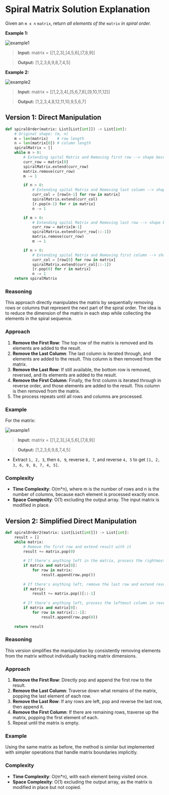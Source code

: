 # Spiral Matrix Solution Explanation

Given an `m x n` `matrix`, return *all elements of the* `matrix` *in spiral order.*

**Example 1:**

![example1](https://assets.leetcode.com/uploads/2020/11/13/spiral1.jpg)

> **Input:** matrix = [[1,2,3],[4,5,6],[7,8,9]]

> **Output:** [1,2,3,6,9,8,7,4,5]

**Example 2:**

![example2](https://assets.leetcode.com/uploads/2020/11/13/spiral.jpg)

> **Input:** matrix = [[1,2,3,4],[5,6,7,8],[9,10,11,12]]

> **Output:** [1,2,3,4,8,12,11,10,9,5,6,7]


## Version 1: Direct Manipulation

```Python
def spiralOrder(matrix: List[List[int]]) -> List[int]:
    # Original shape: (m, n)
    m = len(matrix)    # row length
    n = len(matrix[0]) # column length
    spiralMatrix = []
    while m > 0:
        # Extending spital Matrix and Removing first row --> shape becomes (m-1, n)
        curr_row = matrix[0]
        spiralMatrix.extend(curr_row)
        matrix.remove(curr_row)
        m -= 1

        if n > 0:
            # Extending spital Matrix and Removing last column --> shape becomes (m-1, n-1)
            curr_col = [row[n-1] for row in matrix]
            spiralMatrix.extend(curr_col)
            [r.pop(n-1) for r in matrix]
            n -= 1

        if m > 0:
            # Extending spital Matrix and Removing last row --> shape becomes (m-2, n-1)
            curr_row = matrix[m-1]
            spiralMatrix.extend(curr_row[::-1])
            matrix.remove(curr_row)
            m -= 1

        if n > 0:
            # Extending spital Matrix and Removing first column --> shape becomes (m-2, n-2)
            curr_col = [row[0] for row in matrix]
            spiralMatrix.extend(curr_col[::-1])
            [r.pop(0) for r in matrix]
            n -= 1
    return spiralMatrix
```

### Reasoning
This approach directly manipulates the matrix by sequentially removing rows or columns that represent the next part of the spiral order. The idea is to reduce the dimension of the matrix in each step while collecting the elements in the spiral sequence.

### Approach
1. **Remove the First Row**: The top row of the matrix is removed and its elements are added to the result.
2. **Remove the Last Column**: The last column is iterated through, and elements are added to the result. This column is then removed from the matrix.
3. **Remove the Last Row**: If still available, the bottom row is removed, reversed, and its elements are added to the result.
4. **Remove the First Column**: Finally, the first column is iterated through in reverse order, and those elements are added to the result. This column is then removed from the matrix.
5. The process repeats until all rows and columns are processed.

### Example
For the matrix:

![example1](https://assets.leetcode.com/uploads/2020/11/13/spiral1.jpg)

> **Input:** matrix = [[1,2,3],[4,5,6],[7,8,9]]

> **Output:** [1,2,3,6,9,8,7,4,5]
- Extract `1, 2, 3`, then `6, 9`, reverse `8, 7`, and reverse `4, 5` to get `[1, 2, 3, 6, 9, 8, 7, 4, 5]`.

### Complexity
- **Time Complexity**: O(m*n), where m is the number of rows and n is the number of columns, because each element is processed exactly once.
- **Space Complexity**: O(1) excluding the output array. The input matrix is modified in place.


## Version 2: Simplified Direct Manipulation

```Python
def spiralOrder2(matrix: List[List[int]]) -> List[int]:
    result = []
    while matrix:
        # Remove the first row and extend result with it
        result += matrix.pop(0)
        
        # If there's anything left in the matrix, process the rightmost column
        if matrix and matrix[0]:
            for row in matrix:
                result.append(row.pop())
        
        # If there's anything left, remove the last row and extend result with it reversed
        if matrix:
            result += matrix.pop()[::-1]
        
        # If there's anything left, process the leftmost column in reverse order
        if matrix and matrix[0]:
            for row in matrix[::-1]:
                result.append(row.pop(0))
    
    return result
```

### Reasoning
This version simplifies the manipulation by consistently removing elements from the matrix without individually tracking matrix dimensions.

### Approach
1. **Remove the First Row**: Directly pop and append the first row to the result.
2. **Remove the Last Column**: Traverse down what remains of the matrix, popping the last element of each row.
3. **Remove the Last Row**: If any rows are left, pop and reverse the last row, then append it.
4. **Remove the First Column**: If there are remaining rows, traverse up the matrix, popping the first element of each.
5. Repeat until the matrix is empty.

### Example
Using the same matrix as before, the method is similar but implemented with simpler operations that handle matrix boundaries implicitly.

### Complexity
- **Time Complexity**: O(m*n), with each element being visited once.
- **Space Complexity**: O(1) excluding the output array, as the matrix is modified in place but not copied.